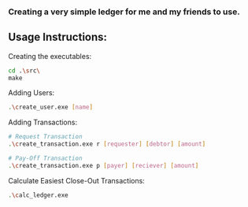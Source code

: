 ### Creating a very simple ledger for me and my friends to use.

## Usage Instructions:

Creating the executables:
```bash
cd .\src\
make
```
Adding Users:
```bash
.\create_user.exe [name]
```
Adding Transactions:
```bash
# Request Transaction
.\create_transaction.exe r [requester] [debtor] [amount]

# Pay-Off Transaction
.\create_transaction.exe p [payer] [reciever] [amount]
```
Calculate Easiest Close-Out Transactions:
```bash
.\calc_ledger.exe
```
